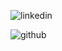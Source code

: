 ![linkedin](https://img.shields.io/badge/linkedin-blue?style=rounded&logo=Linkedin&logoColor=white)
  
  
![github](https://img.shields.io/badge/GitHub-000000?style=rounded&logo=GitHub&logoColor=white)
